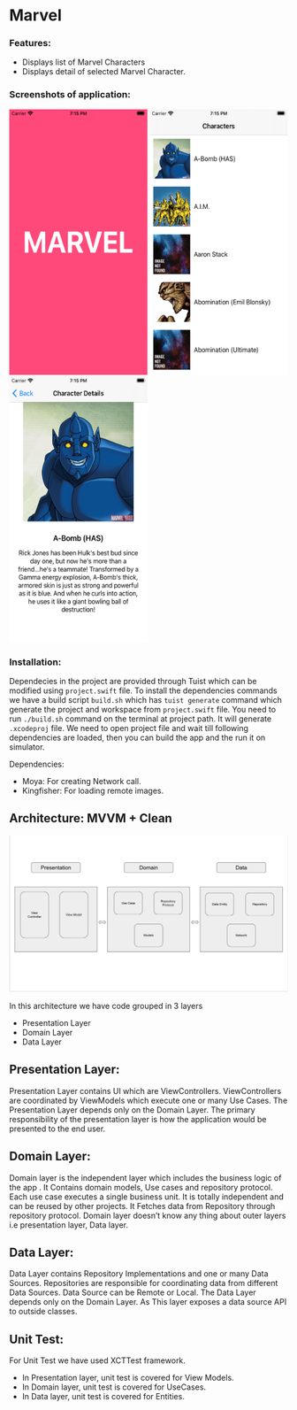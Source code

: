 # Marvel
 ### Features:
  * Displays list of Marvel Characters
  * Displays detail of selected Marvel Character.
  
  ### Screenshots of application:
  <a href="url"><img src="./Marvel/Resources/ScreenShots/SplashScreen.png" height="480" width="250" ></a>
  <a href="url"><img src="./Marvel/Resources/ScreenShots/CharacterListScreen.png" height="480" width="250" ></a>
  <a href="url"><img src="./Marvel/Resources/ScreenShots/CharacterDetailsScreen.png" height="480" width="250" ></a>

 ### Installation:
 Dependecies in the project are provided through Tuist which can be modified using `project.swift` file.
 To install the dependencies commands we have a build script 
 `build.sh` which has `tuist generate` command which generate the project and workspace from `project.swift` file. 
 You need to run `./build.sh` command on the terminal at project path. It will generate `.xcodeproj` file.
 We need to open project file and wait till following dependencies are loaded, then you can build the app and the run it on simulator.
 
Dependencies:
 * Moya: For creating Network call.
 * Kingfisher: For loading remote images.
 
## Architecture: MVVM + Clean

<a href="url"><img src="./Marvel/Resources/ScreenShots/MVVM%2BCLEAN.png" ></a>

In this architecture we have code grouped in 3 layers
  * Presentation Layer
  * Domain Layer
  * Data Layer

## Presentation Layer:
Presentation Layer contains UI which are ViewControllers. ViewControllers are coordinated by ViewModels which execute one or many Use Cases. The Presentation Layer depends only on the Domain Layer.
The primary responsibility of the presentation layer is how the application would be presented to the end user.

## Domain Layer:
Domain layer is the independent layer which includes the business logic of the app . It Contains domain models, Use cases and repository protocol. Each use case executes a single business unit. It is totally independent and can be reused by other projects. It Fetches data from Repository through repository protocol.
Domain layer doesn’t know any thing about outer layers i.e presentation layer, Data layer.

## Data Layer:
Data Layer contains Repository Implementations and one or many Data Sources. Repositories are responsible for coordinating data from different Data Sources. Data Source can be Remote or Local. The Data Layer depends only on the Domain Layer. As This layer exposes a data source API to outside classes.

## Unit Test:
For Unit Test we have used XCTTest framework.
  * In Presentation layer, unit test is covered for View Models.
  * In Domain layer, unit test is covered for UseCases.
  * In Data layer, unit test is covered for Entities.

